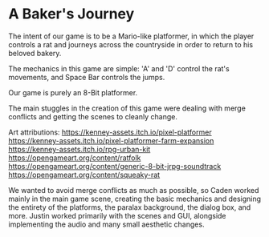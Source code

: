 # A Baker's Journey

The intent of our game is to be a Mario-like platformer, in which the player controls a rat and journeys across the countryside in order to return to his beloved bakery. 

The mechanics in this game are simple: 'A' and 'D' control the rat's movements, and Space Bar controls the jumps. 

Our game is purely an 8-Bit platformer.

The main stuggles in the creation of this game were dealing with merge conflicts and getting the scenes to cleanly change. 

Art attributions:
  https://kenney-assets.itch.io/pixel-platformer
  https://kenney-assets.itch.io/pixel-platformer-farm-expansion
  https://kenney-assets.itch.io/rpg-urban-kit
  https://opengameart.org/content/ratfolk
  https://opengameart.org/content/generic-8-bit-jrpg-soundtrack
  https://opengameart.org/content/squeaky-rat

We wanted to avoid merge conflicts as much as possible, so Caden worked mainly in the main game scene, creating the basic mechanics and designing the entirety of the platforms, the paralax background, the dialog box, and more. Justin worked primarily with the scenes and GUI, alongside implementing the audio and many small aesthetic changes. 
